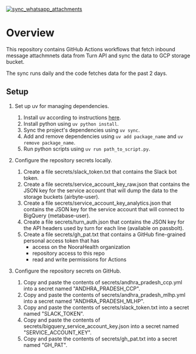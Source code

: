 [![sync_whatsapp_attachments](https://github.com/NooraHealth/ap-ccp-cron/actions/workflows/sync_whatsapp_attachments.yaml/badge.svg)](https://github.com/NooraHealth/ap-ccp-cron/actions/workflows/sync_whatsapp_attachments.yaml)

# Overview

This repository contains GitHub Actions workflows that fetch inbound message attachmnets data from Turn API and sync the data to GCP storage bucket.

The sync runs daily and the code fetches data for the past 2 days.

## Setup

1. Set up uv for managing dependencies.
   1. Install uv according to instructions [here](https://docs.astral.sh/uv/getting-started/installation/).
   2. Install python using `uv python install`.
   3. Sync the project's dependencies using `uv sync`.
   4. Add and remove dependencies using `uv add package_name` and `uv remove package_name`.
   5. Run python scripts using `uv run path_to_script.py`.

2. Configure the repository secrets locally.
   1. Create a file secrets/slack_token.txt that contains the Slack bot token.
   2. Create a file secrets/service_account_key_raw.json that contains the JSON key for the service account that will dump the data to the storage buckets (airbyte-user).
   3. Create a file secrets/service_account_key_analytics.json that contains the JSON key for the service account that will connect to BigQuery (metabase-user).
   4. Create a file secrets/turn_auth.json that contains the JSON key for the API headers used by turn for each line (available on passbolt).
   5. Create a file secrets/gh_pat.txt that contains a GitHub fine-grained personal access token that has
      - access on the NooraHealth organization
      - repository access to this repo
      - read and write permissions for Actions

3. Configure the repository secrets on GitHub.
   1. Copy and paste the contents of secrets/andhra_pradesh_ccp.yml into a secret named "ANDHRA_PRADESH_CCP".
   2. Copy and paste the contents of secrets/andhra_pradesh_mlhp.yml into a secret named "ANDHRA_PRADESH_MLHP".
   3. Copy and paste the contents of secrets/slack_token.txt into a secret named "SLACK_TOKEN".
   4. Copy and paste the contents of secrets/bigquery_service_account_key.json into a secret named "SERVICE_ACCOUNT_KEY".
   5. Copy and paste the contents of secrets/gh_pat.txt into a secret named "GH_PAT".
